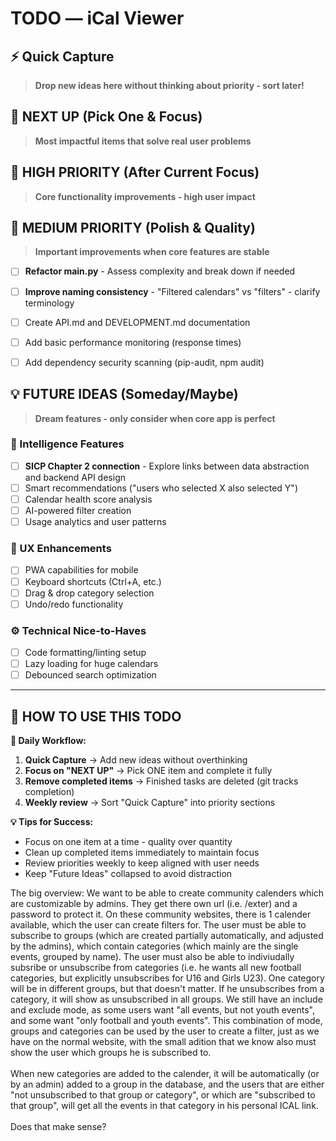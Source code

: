 # TODO — iCal Viewer

## ⚡ Quick Capture
> **Drop new ideas here without thinking about priority - sort later!**


## 🚨 NEXT UP (Pick One & Focus)
> **Most impactful items that solve real user problems**


## 🎯 HIGH PRIORITY (After Current Focus)
> **Core functionality improvements - high user impact**



## 🔧 MEDIUM PRIORITY (Polish & Quality)
> **Important improvements when core features are stable**

- [ ] **Refactor main.py** - Assess complexity and break down if needed
- [ ] **Improve naming consistency** - "Filtered calendars" vs "filters" - clarify terminology
- [ ] Create API.md and DEVELOPMENT.md documentation
- [ ] Add basic performance monitoring (response times)  
- [ ] Add dependency security scanning (pip-audit, npm audit)


## 💡 FUTURE IDEAS (Someday/Maybe)
> **Dream features - only consider when core app is perfect**

### 🤖 Intelligence Features
- [ ] **SICP Chapter 2 connection** - Explore links between data abstraction and backend API design
- [ ] Smart recommendations ("users who selected X also selected Y")
- [ ] Calendar health score analysis
- [ ] AI-powered filter creation
- [ ] Usage analytics and user patterns

### 💫 UX Enhancements
- [ ] PWA capabilities for mobile
- [ ] Keyboard shortcuts (Ctrl+A, etc.)
- [ ] Drag & drop category selection
- [ ] Undo/redo functionality

### ⚙️ Technical Nice-to-Haves
- [ ] Code formatting/linting setup
- [ ] Lazy loading for huge calendars
- [ ] Debounced search optimization

---

## 📝 HOW TO USE THIS TODO

**🎯 Daily Workflow:**
1. **Quick Capture** → Add new ideas without overthinking
2. **Focus on "NEXT UP"** → Pick ONE item and complete it fully
3. **Remove completed items** → Finished tasks are deleted (git tracks completion)
4. **Weekly review** → Sort "Quick Capture" into priority sections

**💡 Tips for Success:**
- Focus on one item at a time - quality over quantity
- Clean up completed items immediately to maintain focus
- Review priorities weekly to keep aligned with user needs
- Keep "Future Ideas" collapsed to avoid distraction

The big overview: We want to be able to create community calenders which are customizable by admins. They get there own url (i.e. 
  /exter) and a password to protect it. On these community websites, there is 1 calender available, which the user can create filters 
  for. The user must be able to subscribe to groups (which are created partially automatically, and adjusted by the admins), which 
  contain categories (which mainly are the single events, grouped by name). The user must also be able to indiviudally subsribe or 
  unsubscribe from categories (i.e. he wants all new football categories, but explicitly unsubscribes for U16 and Girls U23). One 
  category will be in different groups, but that doesn't matter. If he unsubscribes from a category, it will show as unsubscribed in all 
  groups. We still have an include and exclude mode, as some users want "all events, but not youth events", and some want "only football 
  and youth events". This combination of mode, groups and categories can be used by the user to create a filter, just as we have on the 
  normal website, with the small adition that we know also must show the user which groups he is subscribed to. \
  \
  When new categories are added to the calender, it will be automatically (or by an admin) added to a group in the database, and the 
  users that are either "not unsubscribed to that group or category", or which are "subscribed to that group", will get all the events in
   that category in his personal ICAL link.\
  \
  Does that make sense?
